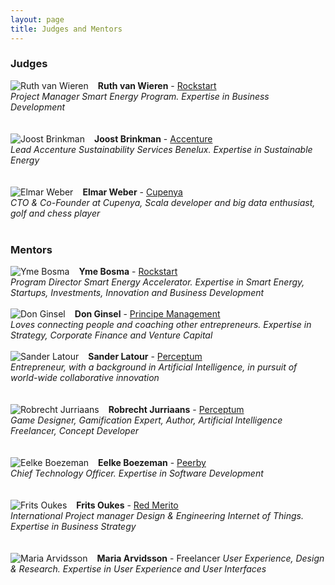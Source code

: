 ```yaml
---
layout: page
title: Judges and Mentors
---
```

### Judges
<span><img src="{{ site.baseurl }}public/images/ruth-van-wieren.jpg" style="float:left;padding-right:15px" alt="Ruth van Wieren"/>**Ruth van Wieren** - [Rockstart](http://rockstart.com/)<br/>
*Project Manager Smart Energy Program. Expertise in Business Development*</span>
<br/><br/><br/>
<span><img src="{{ site.baseurl }}public/images/joost-brinkman.jpg" style="float:left;padding-right:15px" alt="Joost Brinkman"/>**Joost Brinkman** - [Accenture](http://www.accenture.nl/)<br />
*Lead Accenture Sustainability Services Benelux. Expertise in Sustainable Energy*</span>
<br/><br/><br />
<span><img src="{{ site.baseurl }}public/images/elmar-weber.jpg" style="float:left;padding-right:15px" alt="Elmar Weber"/>**Elmar Weber** - [Cupenya](http://cupenya.com/)<br/>
*CTO & Co-Founder at Cupenya, Scala developer and big data enthusiast, golf and chess player*</span>
<br/><br/>
### Mentors
<span><img src="{{ site.baseurl }}public/images/yme-bosma.jpg" style="float:left;padding-right:15px" alt="Yme Bosma"/>**Yme Bosma** - [Rockstart](http://www.rockstart.com/)<br/>
*Program Director Smart Energy Accelerator. Expertise in Smart Energy, Startups, Investments, Innovation and Business Development*</span>
<br/><br/>
<span><img src="{{ site.baseurl }}public/images/don-ginsel.jpg" style="float:left;padding-right:15px" alt="Don Ginsel"/>**Don Ginsel** - [Principe Management](http://www.principemanagement.nl/)<br/>
*Loves connecting people and coaching other entrepreneurs. Expertise in Strategy, Corporate Finance and Venture Capital*</span>
<br/><br/>
<span><img src="{{ site.baseurl }}public/images/sander-latour.jpg" style="float:left;padding-right:15px" alt="Sander Latour"/>**Sander Latour** - [Perceptum](http://www.perceptum.nl/)<br/>
*Entrepreneur, with a background in Artificial Intelligence, in pursuit of world-wide collaborative innovation*</span>
<br/><br/><br/>
<span><img src="{{ site.baseurl }}public/images/robrecht-jurriaans.jpg" style="float:left;padding-right:15px" alt="Robrecht Jurriaans"/>**Robrecht Jurriaans** - [Perceptum](http://www.perceptum.nl/)<br/>
*Game Designer, Gamification Expert, Author, Artificial Intelligence Freelancer, Concept Developer*</span>
<br/><br/><br/>
<span><img src="{{ site.baseurl }}public/images/eelke-boezeman.jpg" style="float:left;padding-right:15px" alt="Eelke Boezeman"/>**Eelke Boezeman** - [Peerby](https://peerby.com)<br/>
*Chief Technology Officer. Expertise in Software Development*</span>
<br/><br/><br/>
<span><img src="{{ site.baseurl }}public/images/frits-oukes.jpg" style="float:left;padding-right:15px" alt="Frits Oukes"/>**Frits Oukes** - [Red Merito](http://www.redmerito.nl/)<br />
*International Project manager Design & Engineering Internet of Things. Expertise in Business Strategy*</span>
<br/><br/><br />
<span><img src="{{ site.baseurl }}public/images/maria-arvidsson.jpg" style="float:left;padding-right:15px" alt="Maria Arvidsson"/>**Maria Arvidsson** - Freelancer
*User Experience, Design & Research. Expertise in User Experience and User Interfaces*</span>
<br/><br/><br/><br/><br/>
